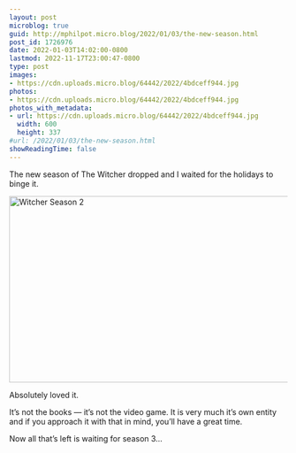 ```yaml
---
layout: post
microblog: true
guid: http://mphilpot.micro.blog/2022/01/03/the-new-season.html
post_id: 1726976
date: 2022-01-03T14:02:00-0800
lastmod: 2022-11-17T23:00:47-0800
type: post
images:
- https://cdn.uploads.micro.blog/64442/2022/4bdceff944.jpg
photos:
- https://cdn.uploads.micro.blog/64442/2022/4bdceff944.jpg
photos_with_metadata:
- url: https://cdn.uploads.micro.blog/64442/2022/4bdceff944.jpg
  width: 600
  height: 337
#url: /2022/01/03/the-new-season.html
showReadingTime: false
---
```

The new season of The Witcher dropped and I waited for the holidays to binge it.

<img src="uploads/2022/4bdceff944.jpg" width="600" height="337" alt="Witcher Season 2">

Absolutely loved it.

It’s not the books — it’s not the video game. It is very much it’s own entity and if you approach it with that in mind, you’ll have a great time.

Now all that’s left is waiting for season 3…

